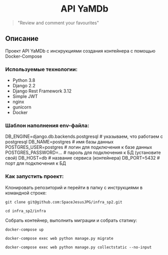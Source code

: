 ## <h1 align="center"> API YaMDb </h1>
>"Review and comment your favourites" 



## Описание
Проект API YaMDb с инскрукциями создания контейнера с помощью Docker-Compose

### Используемые технологии:

* Python 3.8
* Django 2.2
* Django Rest Framework 3.12
* Simple JWT
* nginx
* gunicorn
* Docker


### Шаблон наполнения env-файла:
DB_ENGINE=django.db.backends.postgresql # указываем, что работаем с postgresql
DB_NAME=postgres # имя базы данных
POSTGRES_USER=postgres # логин для подключения к базе данных
POSTGRES_PASSWORD=... # пароль для подключения к БД (установите свой)
DB_HOST=db # название сервиса (контейнера)
DB_PORT=5432 # порт для подключения к БД 

### Как запустить проект:
Клонировать репозиторий и перейти в папку с инструкциями в командной строке:

```
git clone git@github.com:SpaceJesusJPG/infra_sp2.git
```

```
cd infra_sp2/infra
```

Собрать контейнер, выполнить миграции и собрать статику:

```
docker-compose up
```

```
docker-compose exec web python manage.py migrate
```

```
docker-compose exec web python manage.py collectstatic --no-input
```